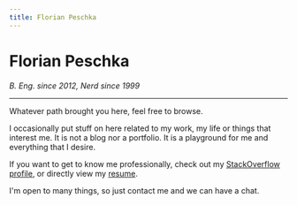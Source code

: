 ```yaml
---
title: Florian Peschka
---
```


# Florian Peschka

*B. Eng. since 2012, Nerd since 1999*

---

Whatever path brought you here, feel free to browse.

I occasionally put stuff on here related to my work, my life or things that interest me. It is not a blog nor a portfolio. It is a playground for me and everything that I desire.

If you want to get to know me professionally, check out my [StackOverflow profile](http://stackoverflow.com/users/204693/florian-peschka), or directly view my [resume](http://stackoverflow.com/cv/florianpeschka).

I'm open to many things, so just contact me and we can have a chat.
